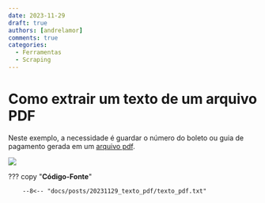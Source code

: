 ```yaml
---
date: 2023-11-29
draft: true
authors: [andrelamor]
comments: true
categories:
  - Ferramentas
  - Scraping
---
```


# Como extrair um texto de um arquivo PDF

Neste exemplo, a necessidade é guardar o número do boleto ou guia de pagamento gerada em um [arquivo pdf](https://github.com/lab-mg/automatizacoes/blob/main/docs/robos/texto_pdf/texto-pdf.jpg).

<!-- more -->

![](docs/assets/images/texto_pdf/texto_pdf.jpg)

??? copy "**Código-Fonte**"

        --8<-- "docs/posts/20231129_texto_pdf/texto_pdf.txt"


